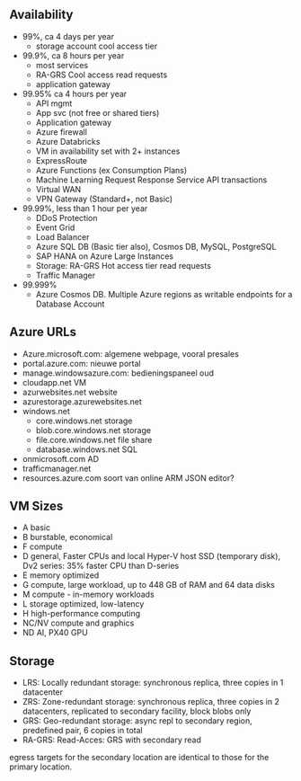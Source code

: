 ## Availability
- 99%, ca 4 days per year
  - storage account cool access tier
- 99.9%, ca 8 hours per year
  - most services
  - RA-GRS Cool access read requests
  - application gateway
- 99.95% ca 4 hours per year
  - API mgmt
  - App svc (not free or shared tiers)
  - Application gateway
  - Azure firewall
  - Azure Databricks
  - VM in availability set with 2+ instances
  - ExpressRoute
  - Azure Functions (ex Consumption Plans)
  - Machine Learning Request Response Service API transactions
  - Virtual WAN
  - VPN Gateway (Standard+, not Basic)
- 99.99%, less than 1 hour per year
  - DDoS Protection
  - Event Grid
  - Load Balancer
  - Azure SQL DB (Basic tier also), Cosmos DB, MySQL, PostgreSQL
  - SAP HANA on Azure Large Instances
  - Storage: RA-GRS Hot access tier read requests
  - Traffic Manager
- 99.999%
  - Azure Cosmos DB. Multiple Azure regions as writable endpoints for a Database Account


## Azure URLs
- Azure.microsoft.com: algemene webpage, vooral presales
- portal.azure.com: nieuwe portal
- manage.windowsazure.com: bedieningspaneel oud
- cloudapp.net   VM
- azurwebsites.net   website
- azurestorage.azurewebsites.net
- windows.net
  - core.windows.net         storage
  - blob.core.windows.net    storage
  - file.core.windows.net    file share
  - database.windows.net   SQL
- onmicrosoft.com   AD
- trafficmanager.net
- resources.azure.com
  soort van online ARM JSON editor?


## VM Sizes
- A basic
- B burstable, economical
- F compute
- D general, Faster CPUs and local Hyper-V host SSD (temporary disk), Dv2 series: 35% faster CPU than D-series
- E memory optimized
- G compute, large workload, up to 448 GB of RAM and 64 data disks
- M compute - in-memory workloads
- L storage optimized, low-latency
- H high-performance computing
- NC/NV compute and graphics
- ND AI, PX40 GPU


## Storage
- LRS: Locally redundant storage: synchronous replica, three copies in 1 datacenter
- ZRS: Zone-redundant storage: synchronous replica, three copies in 2 datacenters, replicated to secondary facility, block blobs only
- GRS: Geo-redundant storage: async repl to secondary region, predefined pair, 6 copies in total
- RA-GRS: Read-Acces: GRS with secondary read

egress targets for the secondary location are identical to those for the primary location.


